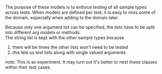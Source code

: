 ﻿The purpose of these models is to enforce testing of all sample types across tests.
When models are defined per test, it is easy to miss some of the domain, especially when adding to the domain later.

Because only one argument list can be specified, the lists have to be split into different arg models or methods.  
The string list is kept with the other sample types because
1. there will be times the other lists won't need to be tested 
1. this lets us test lists along with single valued arguments

note: This is an experiment.  It may turn out it's better to nest these classes within their test cases.
